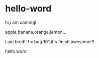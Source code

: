 # hello-word


hi,i am coming!

apple,banana,orange,lemon...

i am tired!!
fix bug 101,it's finish,awesome!!!

hello word 
